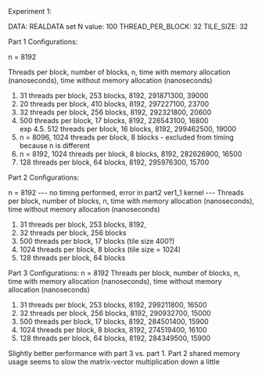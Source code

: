 Experiment 1:

DATA: REALDATA set
N value: 100
THREAD_PER_BLOCK: 32
TILE_SIZE: 32


Part 1 Configurations:

n = 8192

Threads per block, number of blocks, n, time with memory allocation (nanoseconds), time without memory allocation (nanoseconds)
1. 31 threads per block, 253 blocks, 8192, 291871300, 39000
2. 20 threads per block, 410 blocks, 8192, 297227100, 23700
3. 32 threads per block, 256 blocks, 8192, 292321800, 20600
4. 500 threads per block, 17 blocks, 8192, 226543100, 16800 <br />
exp 4.5. 512 threads per block, 16 blocks, 8192, 299462500, 19000
5. n = 8096, 1024 threads per block, 8 blocks - excluded from timing because n is different  
6. n = 8192, 1024 threads per block, 8 blocks, 8192, 282626900, 16500
7. 128 threads per block, 64 blocks, 8192, 295976300, 15700


Part 2 Configurations:

n = 8192
--- no timing performed, error in part2 ver1_1 kernel ---
Threads per block, number of blocks, n, time with memory allocation (nanoseconds), time without memory allocation (nanoseconds)
1. 31 threads per block, 253 blocks, 8192, 
2. 32 threads per block, 256 blocks
3. 500 threads per block, 17 blocks  (tile size 400?)
4. 1024 threads per block, 8 blocks (tile size = 1024) 
5. 128 threads per block, 64 blocks 


Part 3 Configurations:
n = 8192
Threads per block, number of blocks, n, time with memory allocation (nanoseconds), time without memory allocation (nanoseconds)
1. 31 threads per block, 253 blocks, 8192, 299211800, 16500
2. 32 threads per block, 256 blocks, 8192, 290932700, 15000
3. 500 threads per block, 17 blocks, 8192, 284501400, 15900
4. 1024 threads per block, 8 blocks, 8192, 274519400, 16100
5. 128 threads per block, 64 blocks, 8192, 284349500, 15900

Slightly better performance with part 3 vs. part 1. Part 2 shared memory usage seems to slow the matrix-vector multiplication down a little 
